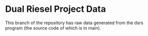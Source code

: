 # Dual Riesel Project Data
This branch of the repository has raw data generated from the dsrs program (the source code of which is in main).
